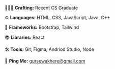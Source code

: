 👩🏻‍💻 **Crafting:** Recent CS Graduate

⚙️ **Languages:** HTML, CSS, JavaScript, Java, C++

📐 **Frameworks:** Bootstrap, Tailwind

📚 **Libraries:** React

🛠️ **Tools:** Git, Figma, Andriod Studio, Node

📮 **Ping Me:** <gursewakhere@gmail.com>
<!--
**gursewaktrash/gursewaktrash** is a ✨ _special_ ✨ repository because its `README.md` (this file) appears on your GitHub profile.

Here are some ideas to get you started:

- 🔭 I’m currently working on ...
- 🌱 I’m currently learning ...
- 👯 I’m looking to collaborate on ...
- 🤔 I’m looking for help with ...
- 💬 Ask me about ...
- 📫 How to reach me: ...
- 😄 Pronouns: ...
- ⚡ Fun fact: ...
-->

